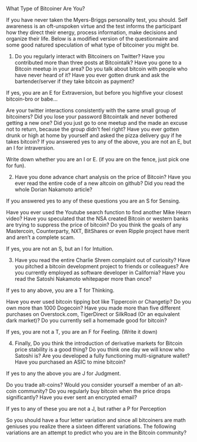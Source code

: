 
What Type of Bitcoiner Are You?


If you have never taken the Myers-Briggs personality test, you should. Self awareness is an oft-unspoken virtue and the test informs the participant how they direct their energy, process information, make decisions and organize their life. Below is a modified version of the questionnaire and some good natured speculation of what type of bitcoiner you might be.


1.  Do you regularly interact with Bitcoiners on Twitter? Have you contributed more than three posts at Bitcointalk? Have you gone to a Bitcoin meetup in your area? Do you talk about bitcoin with people who have never heard of it? Have you ever gotten drunk and ask the bartender/server if they take bitcoin as payment?


If yes, you are an E for Extraversion, but before you highfive your closest bitcoin-bro or babe…


 Are your twitter interactions consistently with the same small group of bitcoiners? Did you lose your password Bitcointalk and never bothered getting a new one? Did you just go to one meetup and the made an excuse not to return, because the group didn’t feel right? Have you ever gotten drunk or high at home by yourself and asked the pizza delivery guy if he takes bitcoin? If you answered yes to any of the above, you are not an E, but an I for intraversion.


Write down whether you are an I or E. (if you are on the fence, just pick one for fun).


2. Have you done advance chart analysis on the price of Bitcoin? Have you ever read the entire code of a new altcoin on github? Did you read the whole Dorian Nakamoto article?


If you answered yes to any of these questions you are an S for Sensing.


Have you ever used the Youtube search function to find another Mike Hearn video? Have you speculated that the NSA created Bitcoin or western banks are trying to suppress the price of bitcoin? Do you think the goals of any Mastercoin, Counterparty, NXT, BitShares or even Ripple project have merit and aren’t a complete scam.


If yes, you are not an S, but an I for Intuition.


3. Have you read the entire Charlie Shrem complaint out of curiosity? Have you pitched a bitcoin development project to friends or colleagues? Are you currently employed as software developer in California? Have you read the Satoshi Nakamoto whitepaper more than once?


If yes to any above, you are a T for Thinking.


Have you ever used bitcoin tipping bot like Tippercoin or Changetip? Do you own more than 1000 Dogecoin? Have you made more than five different purchases on Overstock.com, TigerDirect or SilkRoad (Or an equivalent dark market)? Do you currently sell a homemade good for bitcoin?


If yes, you are not a T, you are an F for Feeling. (Write it down)


4.  Finally, Do you think the introduction of derivative markets for Bitcoin price stability is a good thing? Do you think one day we will know who Satoshi is? Are you developed a fully functioning multi-signature wallet? Have you purchased an ASIC to mine bitcoin?


If yes to any the above you are J for Judgment.


Do you trade alt-coins? Would you consider yourself a member of an alt-coin community? Do you regularly buy bitcoin when the price drops significantly? Have you ever sent an encrypted email? 


If yes to any of these you are not a J, but rather a P for Perception


So you should have a four letter variation and since all bitcoiners are math geniuses you realize there a sixteen different variations. The following variations are an attempt to predict who you are in the Bitcoin community?



